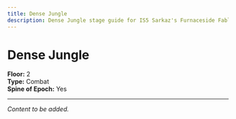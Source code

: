 ```yaml
---
title: Dense Jungle
description: Dense Jungle stage guide for IS5 Sarkaz's Furnaceside Fables
---
```


# Dense Jungle

**Floor:** 2  
**Type:** Combat  
**Spine of Epoch:** Yes  

---

*Content to be added.*
